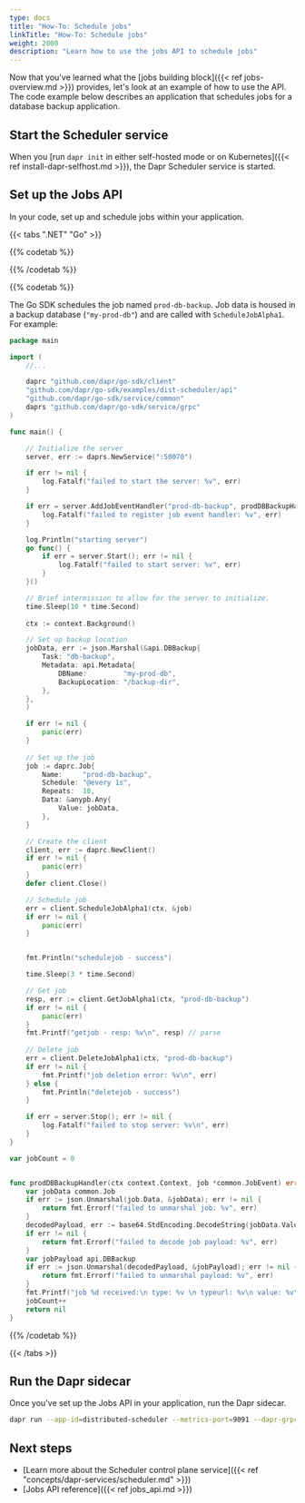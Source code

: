 ```yaml
---
type: docs
title: "How-To: Schedule jobs"
linkTitle: "How-To: Schedule jobs"
weight: 2000
description: "Learn how to use the jobs API to schedule jobs"
---
```


Now that you've learned what the [jobs building block]({{< ref jobs-overview.md >}}) provides, let's look at an example of how to use the API. The code example below describes an application that schedules jobs for a database backup application.

<!-- 
Include a diagram or image, if possible. 
-->

## Start the Scheduler service

When you [run `dapr init` in either self-hosted mode or on Kubernetes]({{< ref install-dapr-selfhost.md >}}), the Dapr Scheduler service is started.

## Set up the Jobs API

In your code, set up and schedule jobs within your application.

{{< tabs ".NET" "Go" >}}

{{% codetab %}}

<!--.net-->


{{% /codetab %}}

{{% codetab %}}

<!--go-->

The Go SDK schedules the job named `prod-db-backup`. Job data is housed in a backup database (`"my-prod-db"`) and are called with `ScheduleJobAlpha1`. For example:

```go
package main

import (
    //...

	daprc "github.com/dapr/go-sdk/client"
	"github.com/dapr/go-sdk/examples/dist-scheduler/api"
	"github.com/dapr/go-sdk/service/common"
	daprs "github.com/dapr/go-sdk/service/grpc"
)

func main() {

    // Initialize the server
	server, err := daprs.NewService(":50070")

	if err != nil {
		log.Fatalf("failed to start the server: %v", err)
	}

	if err = server.AddJobEventHandler("prod-db-backup", prodDBBackupHandler); err != nil {
		log.Fatalf("failed to register job event handler: %v", err)
	}

	log.Println("starting server")
	go func() {
		if err = server.Start(); err != nil {
			log.Fatalf("failed to start server: %v", err)
		}
	}()

	// Brief intermission to allow for the server to initialize.
	time.Sleep(10 * time.Second)
	
	ctx := context.Background()

    // Set up backup location
	jobData, err := json.Marshal(&api.DBBackup{
		Task: "db-backup",
		Metadata: api.Metadata{
			DBName:         "my-prod-db",
			BackupLocation: "/backup-dir",
		},
	},
	)

	if err != nil {
		panic(err)
	}
	
    // Set up the job
	job := daprc.Job{
		Name:     "prod-db-backup",
		Schedule: "@every 1s",
		Repeats:  10,
		Data: &anypb.Any{
			Value: jobData,
		},
	}

	// Create the client
	client, err := daprc.NewClient()
	if err != nil {
		panic(err)
	}
	defer client.Close()

    // Schedule job
	err = client.ScheduleJobAlpha1(ctx, &job)
	if err != nil {
		panic(err)
	}


	fmt.Println("schedulejob - success")

	time.Sleep(3 * time.Second)

	// Get job
	resp, err := client.GetJobAlpha1(ctx, "prod-db-backup")
	if err != nil {
		panic(err)
	}
	fmt.Printf("getjob - resp: %v\n", resp) // parse
	
    // Delete job
	err = client.DeleteJobAlpha1(ctx, "prod-db-backup")
	if err != nil {
		fmt.Printf("job deletion error: %v\n", err)
	} else {
		fmt.Println("deletejob - success")
	}

	if err = server.Stop(); err != nil {
		log.Fatalf("failed to stop server: %v\n", err)
	}
}

var jobCount = 0


func prodDBBackupHandler(ctx context.Context, job *common.JobEvent) error {
	var jobData common.Job
	if err := json.Unmarshal(job.Data, &jobData); err != nil {
		return fmt.Errorf("failed to unmarshal job: %v", err)
	}
	decodedPayload, err := base64.StdEncoding.DecodeString(jobData.Value)
	if err != nil {
		return fmt.Errorf("failed to decode job payload: %v", err)
	}
	var jobPayload api.DBBackup
	if err := json.Unmarshal(decodedPayload, &jobPayload); err != nil {
		return fmt.Errorf("failed to unmarshal payload: %v", err)
	}
	fmt.Printf("job %d received:\n type: %v \n typeurl: %v\n value: %v\n extracted payload: %v\n", jobCount, job.JobType, jobData.TypeURL, jobData.Value, jobPayload)
	jobCount++
	return nil
}

```

{{% /codetab %}}


{{< /tabs >}}

## Run the Dapr sidecar 

Once you've set up the Jobs API in your application, run the Dapr sidecar. 

```bash
dapr run --app-id=distributed-scheduler --metrics-port=9091 --dapr-grpc-port 50001 --app-port 50070 --app-protocol grpc --log-level debug go run ./main.go
```

## Next steps

- [Learn more about the Scheduler control plane service]({{< ref "concepts/dapr-services/scheduler.md" >}})
- [Jobs API reference]({{< ref jobs_api.md >}})